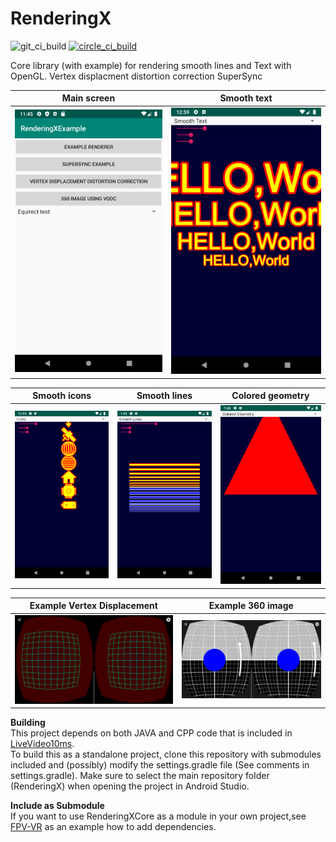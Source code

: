 # RenderingX
![git_ci_build](https://github.com/Consti10/RenderingX/actions/workflows/Android-CI.yml/badge.svg)
[![circle_ci_build](https://circleci.com/gh/Consti10/RenderingX.svg?style=svg)](https://circleci.com/gh/Consti10/RenderingX)

Core library (with example) for rendering smooth lines and Text with OpenGL.
Vertex displacment distortion correction
SuperSync

| Main screen | Smooth text |
| :---:  | :---: |
| <img src="Screenshots/main.png"> | <img src="Screenshots/smoothText.png"> |

| Smooth icons | Smooth lines | Colored geometry
| :---:  | :---: | :---: |
| <img src="Screenshots/smoothIcons.png"> | <img src="Screenshots/smoothLines.png"> | <img src="Screenshots/geometry.png"> |

| Example Vertex Displacement | Example 360 image |
| :---:  | :---: |
| <img src="Screenshots/example_distortion_vertex_displacement.png"> | <img src="Screenshots/example_distortion_360.png"> |


**Building** \
This project depends on both JAVA and CPP code that is included in [LiveVideo10ms](https://github.com/Consti10/LiveVideo10ms). \
To build this as a standalone project, clone this repository with submodules included and (possibly) modify the settings.gradle file
(See comments in settings.gradle). Make sure to select the main repository folder (RenderingX) when opening the project in Android Studio.

**Include as Submodule** \
If you want to use RenderingXCore as a module in your own project,see [FPV-VR](https://github.com/Consti10/FPV_VR_OS) as an example how to add dependencies.

